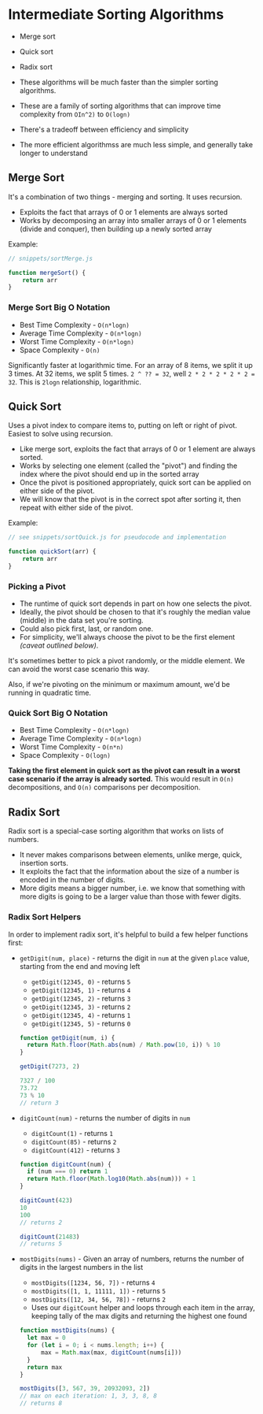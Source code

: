 # Intermediate Sorting Algorithms

- Merge sort
- Quick sort
- Radix sort

- These algorithms will be much faster than the simpler sorting algorithms.
- These are a family of sorting algorithms that can improve time complexity from `OIn^2)` to `O(logn)`
- There's a tradeoff between efficiency and simplicity
- The more efficient algorithmss are much less simple, and generally take longer to understand

## Merge Sort

It's a combination of two things - merging and sorting. It uses recursion.

- Exploits the fact that arrays of 0 or 1 elements are always sorted
- Works by decomposing an array into smaller arrays of 0 or 1 elements (divide and conquer), then building up a newly sorted array

Example:

```js
// snippets/sortMerge.js

function mergeSort() {
	return arr
}
```

### Merge Sort Big O Notation

- Best Time Complexity - `O(n*logn)`
- Average Time Complexity - `O(n*logn)`
- Worst Time Complexity - `O(n*logn)`
- Space Complexity - `O(n)`

Significantly faster at logarithmic time. For an array of 8 items, we split it up 3 times. At 32 items, we split 5 times. `2 ^ ?? = 32`, well `2 * 2 * 2 * 2 * 2 = 32`. This is `2logn` relationship, logarithmic.

## Quick Sort

Uses a pivot index to compare items to, putting on left or right of pivot. Easiest to solve using recursion.

- Like merge sort, exploits the fact that arrays of 0 or 1 element are always sorted.
- Works by selecting one element (called the "pivot") and finding the index where the pivot should end up in the sorted array
- Once the pivot is positioned appropriately, quick sort can be applied on either side of the pivot.
- We will know that the pivot is in the correct spot after sorting it, then repeat with either side of the pivot.

Example:

```js
// see snippets/sortQuick.js for pseudocode and implementation

function quickSort(arr) {
	return arr
}
```

### Picking a Pivot

- The runtime of quick sort depends in part on how one selects the pivot.
- Ideally, the pivot should be chosen to that it's roughly the median value (middle) in the data set you're sorting.
- Could also pick first, last, or random one.
- For simplicity, we'll always choose the pivot to be the first element _(caveat outlined below)_.

It's sometimes better to pick a pivot randomly, or the middle element. We can avoid the worst case scenario this way.

Also, if we're pivoting on the minimum or maximum amount, we'd be running in quadratic time.

### Quick Sort Big O Notation

- Best Time Complexity - `O(n*logn)`
- Average Time Complexity - `O(n*logn)`
- Worst Time Complexity - `O(n*n)`
- Space Complexity - `O(logn)`

**Taking the first element in quick sort as the pivot can result in a worst case scenario if the array is already sorted.** This would result in `O(n)` decompositions, and `O(n)` comparisons per decomposition.

## Radix Sort

Radix sort is a special-case sorting algorithm that works on lists of numbers.

- It never makes comparisons between elements, unlike merge, quick, insertion sorts.
- It exploits the fact that the information about the size of a number is encoded in the number of digits.
- More digits means a bigger number, i.e. we know that something with more digits is going to be a larger value than those with fewer digits.

### Radix Sort Helpers

In order to implement radix sort, it's helpful to build a few helper functions first:

- `getDigit(num, place)` - returns the digit in `num` at the given `place` value, starting from the end and moving left

  - `getDigit(12345, 0)` - returns `5`
  - `getDigit(12345, 1)` - returns `4`
  - `getDigit(12345, 2)` - returns `3`
  - `getDigit(12345, 3)` - returns `2`
  - `getDigit(12345, 4)` - returns `1`
  - `getDigit(12345, 5)` - returns `0`

  ```js
  function getDigit(num, i) {
  	return Math.floor(Math.abs(num) / Math.pow(10, i)) % 10
  }

  getDigit(7273, 2)

  7327 / 100
  73.72
  73 % 10
  // return 3
  ```

- `digitCount(num)` - returns the number of digits in `num`

  - `digitCount(1)` - returns `1`
  - `digitCount(85)` - returns `2`
  - `digitCount(412)` - returns `3`

  ```js
  function digitCount(num) {
  	if (num === 0) return 1
  	return Math.floor(Math.log10(Math.abs(num))) + 1
  }

  digitCount(423)
  10
  100
  // returns 2

  digitCount(21483)
  // returns 5
  ```

- `mostDigits(nums)` - Given an array of numbers, returns the number of digits in the largest numbers in the list

  - `mostDigits([1234, 56, 7])` - returns `4`
  - `mostDigits([1, 1, 11111, 1])` - returns `5`
  - `mostDigits([12, 34, 56, 78])` - returns `2`
  - Uses our `digitCount` helper and loops through each item in the array, keeping tally of the max digits and returning the highest one found

  ```js
  function mostDigits(nums) {
  	let max = 0
  	for (let i = 0; i < nums.length; i++) {
  		max = Math.max(max, digitCount(nums[i]))
  	}
  	return max
  }

  mostDigits([3, 567, 39, 20932093, 2])
  // max on each iteration: 1, 3, 3, 8, 8
  // returns 8
  ```
